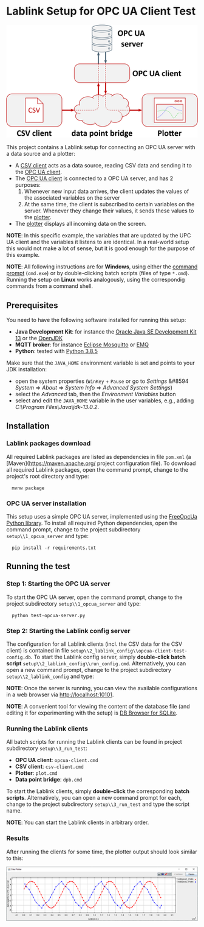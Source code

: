 # Lablink Setup for OPC UA Client Test

![image](img/opcua-client-test-overview.png)

This project contains a Lablink setup for connecting an OPC UA server with a data source and a plotter:
 * A [CSV client](https://ait-lablink.readthedocs.io/projects/ait-lablink-csv-client) acts as a data source, reading CSV data and sending it to the [OPC UA client](https://ait-lablink.readthedocs.io/projects/ait-lablink-opc-ua-client).
 * The [OPC UA client](https://ait-lablink.readthedocs.io/projects/ait-lablink-opc-ua-client) is connected to a OPC UA server, and has 2 purposes:
   1. Whenever new input data arrives, the client updates the values of the associated variables on the server
   2. At the same time, the client is subscribed to certain variables on the server. Whenever they change their values, it sends these values to the [plotter](https://ait-lablink.readthedocs.io/projects/ait-lablink-plotter).
 * The [plotter](https://ait-lablink.readthedocs.io/projects/ait-lablink-plotter) displays all incoming data on the screen.

**NOTE**:
In this specific example, the variables that are updated by the UPC UA client and the variables it listens to are identical.
In a real-world setup this would not make a lot of sense, but it is good enough for the purpose of this example.

**NOTE**:
All following instructions are for **Windows**, using either the [command prompt](https://en.wikipedia.org/wiki/Cmd.exe) (``cmd.exe``) or by double-clicking batch scripts (files of type ``*.cmd``).
Running the setup on **Linux** works analogously, using the correspondig commands from a command shell.

## Prerequisites

You need to have the following software installed for running this setup:
 * **Java Development Kit**:
   for instance the [Oracle Java SE Development Kit 13](https://www.oracle.com/technetwork/java/javase/downloads/index.html) or the [OpenJDK](https://openjdk.java.net/)
 * **MQTT broker**:
   for instance [Eclipse Mosquitto](https://mosquitto.org/) or [EMQ](http://emqtt.io/)
 * **Python**:
   tested with [Python 3.8.5](https://www.python.org/downloads/release/python-385/)

Make sure that the ``JAVA_HOME`` environment variable is set and points to your JDK installation:
  * open the system properties (``WinKey`` + ``Pause`` or go to *Settings* &#8594 *System* => *About* => *System Info* => *Advanced System Settings*)
  * select the *Advanced* tab, then the *Environment Variables* button
  * select and edit the ``JAVA_HOME`` variable in the user variables, e.g., adding *C:\\Program Files\\Java\\jdk-13.0.2*.

## Installation

### Lablink packages download

All required Lablink packages are listed as dependencies in file ``pom.xml`` (a [Maven](https://maven.apache.org/ project configuration file).
To download all required Lablink packages, open the command prompt, change to the project's root directory and type:
```batch
  mvnw package
```

### OPC UA server installation

This setup uses a simple OPC UA server, implemented using the [FreeOpcUa Python library](https://freeopcua.github.io/).
To install all required Python dependencies, open the command prompt, change to the project subdirectory ``setup\\1_opcua_server`` and type:
```batch
  pip install -r requirements.txt
```

## Running the test

### Step 1: Starting the OPC UA server

To start the OPC UA server, open the command prompt, change to the project subdirectory ``setup\\1_opcua_server`` and type:
```batch
  python test-opcua-server.py
```

### Step 2: Starting the Lablink config server

The configuration for all Lablink clients (incl. the CSV data for the CSV client) is contained in file ``setup\\2_lablink_config\\opcua-client-test-config.db``.
To start the Lablink config server, simply **double-click batch script** ``setup\\2_lablink_config\\run_config.cmd``.
Alternatively, you can open a new command prompt, change to the project subdirectory ``setup\\2_lablink_config`` and type:

**NOTE**:
Once the server is running, you can view the available configurations in a web browser via [http://localhost:10101](http://localhost:10101).

**NOTE**:
A convenient tool for viewing the content of the database file (and editing it for experimenting with the setup) is [DB Browser for SQLite](https://sqlitebrowser.org/).

### Running the Lablink clients

All batch scripts for running the Lablink clients can be found in project subdirectory ``setup\\3_run_test``:

 * **OPC UA client**: ``opcua-client.cmd``
 * **CSV client**: ``csv-client.cmd``
 * **Plotter**: ``plot.cmd``
 * **Data point bridge**: ``dpb.cmd``

To start the Lablink clients, simply **double-click** the corresponding **batch scripts**.
Alternatively, you can open a new command prompt for each, change to the project subdirectory ``setup\\3_run_test`` and type the script name.

**NOTE**:
You can start the Lablink clients in arbitrary order.

### Results

After running the clients for some time, the plotter output should look similar to this:

![image](img/opcua-client-test-plotter.png)
